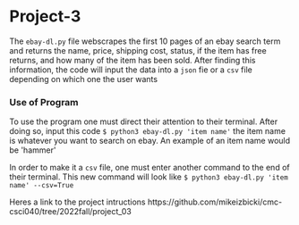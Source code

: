 # Project-3

<p> The <code>ebay-dl.py</code> file webscrapes the first 10 pages of an ebay search term and returns the name, price, shipping cost, status, if the item has free returns, and how many of the item has been sold. After finding this information, the code will input the data into a <code>json</code> fie or a <code>csv</code> file depending on which one the user wants</p>

### Use of Program

<p> To use the program one must direct their attention to their terminal. After doing so, input this code <code>$ python3 ebay-dl.py 'item name'</code> the item name is whatever you want to search on ebay. An example of an item name would be 'hammer'</p>

<p> In order to make it a <code>csv</code> file, one must enter another command to the end of their terminal. This new command will look like <code>$ python3 ebay-dl.py 'item name' --csv=True</code>

<p> Heres a link to the project intructions https://github.com/mikeizbicki/cmc-csci040/tree/2022fall/project_03</p>